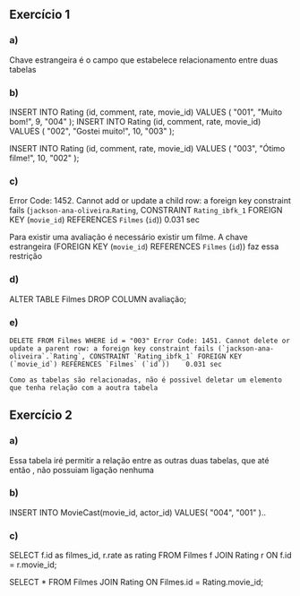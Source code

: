 ## Exercício 1

### a)

Chave estrangeira é o campo que estabelece relacionamento entre duas tabelas

### b)

INSERT INTO Rating (id, comment, rate, movie_id) 
VALUES (
		"001",
    "Muito bom!",
    9,
		"004"
);
INSERT INTO Rating (id, comment, rate, movie_id) 
VALUES (
		"002",
    "Gostei muito!",
    10,
		"003"
);


INSERT INTO Rating (id, comment, rate, movie_id)
VALUES (
		"003",
    "Ótimo filme!",
    10,
		"002"
);

### c)

Error Code: 1452. Cannot add or update a child row: a foreign key constraint fails (`jackson-ana-oliveira`.`Rating`, CONSTRAINT `Rating_ibfk_1` FOREIGN KEY (`movie_id`) REFERENCES `Filmes` (`id`))	0.031 sec

Para existir uma avaliação é necessário existir um filme. A chave estrangeira (FOREIGN KEY (`movie_id`) REFERENCES `Filmes` (`id`)) faz essa restrição

### d)

ALTER TABLE Filmes DROP COLUMN avaliação;

### e)

	DELETE FROM Filmes WHERE id = "003"	Error Code: 1451. Cannot delete or update a parent row: a foreign key constraint fails (`jackson-ana-oliveira`.`Rating`, CONSTRAINT `Rating_ibfk_1` FOREIGN KEY (`movie_id`) REFERENCES `Filmes` (`id`))	0.031 sec

    Como as tabelas são relacionadas, não é possivel deletar um elemento que tenha relação com a aoutra tabela

## Exercício 2

### a)

Essa tabela iré permitir a relação entre as outras duas tabelas, que até então , não possuiam ligação nenhuma

### b)

INSERT INTO MovieCast(movie_id, actor_id)
VALUES(
		"004",
        "001"
)..

### c)
SELECT f.id as filmes_id, r.rate as rating 
FROM Filmes f
JOIN Rating r ON f.id = r.movie_id;

SELECT * FROM Filmes 
JOIN Rating 
ON Filmes.id = Rating.movie_id;